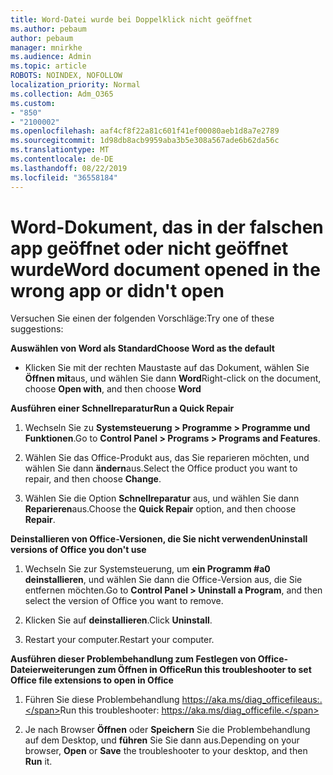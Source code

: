 ```yaml
---
title: Word-Datei wurde bei Doppelklick nicht geöffnet
ms.author: pebaum
author: pebaum
manager: mnirkhe
ms.audience: Admin
ms.topic: article
ROBOTS: NOINDEX, NOFOLLOW
localization_priority: Normal
ms.collection: Adm_O365
ms.custom:
- "850"
- "2100002"
ms.openlocfilehash: aaf4cf8f22a81c601f41ef00080aeb1d8a7e2789
ms.sourcegitcommit: 1d98db8acb9959aba3b5e308a567ade6b62da56c
ms.translationtype: MT
ms.contentlocale: de-DE
ms.lasthandoff: 08/22/2019
ms.locfileid: "36558184"
---
```

# <a name="word-document-opened-in-the-wrong-app-or-didnt-open"></a><span data-ttu-id="ca0a1-102">Word-Dokument, das in der falschen app geöffnet oder nicht geöffnet wurde</span><span class="sxs-lookup"><span data-stu-id="ca0a1-102">Word document opened in the wrong app or didn't open</span></span>

<span data-ttu-id="ca0a1-103">Versuchen Sie einen der folgenden Vorschläge:</span><span class="sxs-lookup"><span data-stu-id="ca0a1-103">Try one of these suggestions:</span></span>

<span data-ttu-id="ca0a1-104">**Auswählen von Word als Standard**</span><span class="sxs-lookup"><span data-stu-id="ca0a1-104">**Choose Word as the default**</span></span>

- <span data-ttu-id="ca0a1-105">Klicken Sie mit der rechten Maustaste auf das Dokument, wählen Sie **Öffnen mit**aus, und wählen Sie dann **Word**</span><span class="sxs-lookup"><span data-stu-id="ca0a1-105">Right-click on the document, choose **Open with**, and then choose **Word**</span></span>

<span data-ttu-id="ca0a1-106">**Ausführen einer Schnellreparatur**</span><span class="sxs-lookup"><span data-stu-id="ca0a1-106">**Run a Quick Repair**</span></span>

1. <span data-ttu-id="ca0a1-107">Wechseln Sie zu **Systemsteuerung > Programme > Programme und Funktionen**.</span><span class="sxs-lookup"><span data-stu-id="ca0a1-107">Go to **Control Panel > Programs > Programs and Features**.</span></span>

2. <span data-ttu-id="ca0a1-108">Wählen Sie das Office-Produkt aus, das Sie reparieren möchten, und wählen Sie dann **ändern**aus.</span><span class="sxs-lookup"><span data-stu-id="ca0a1-108">Select the Office product you want to repair, and then choose **Change**.</span></span>

3. <span data-ttu-id="ca0a1-109">Wählen Sie die Option **Schnellreparatur** aus, und wählen Sie dann **Reparieren**aus.</span><span class="sxs-lookup"><span data-stu-id="ca0a1-109">Choose the **Quick Repair** option, and then choose **Repair**.</span></span>

<span data-ttu-id="ca0a1-110">**Deinstallieren von Office-Versionen, die Sie nicht verwenden**</span><span class="sxs-lookup"><span data-stu-id="ca0a1-110">**Uninstall versions of Office you don't use**</span></span>

1. <span data-ttu-id="ca0a1-111">Wechseln Sie zur Systemsteuerung, um **ein Programm #a0 deinstallieren**, und wählen Sie dann die Office-Version aus, die Sie entfernen möchten.</span><span class="sxs-lookup"><span data-stu-id="ca0a1-111">Go to **Control Panel > Uninstall a Program**, and then select the version of Office you want to remove.</span></span>

2. <span data-ttu-id="ca0a1-112">Klicken Sie auf **deinstallieren**.</span><span class="sxs-lookup"><span data-stu-id="ca0a1-112">Click **Uninstall**.</span></span>

3. <span data-ttu-id="ca0a1-113">Restart your computer.</span><span class="sxs-lookup"><span data-stu-id="ca0a1-113">Restart your computer.</span></span>

<span data-ttu-id="ca0a1-114">**Ausführen dieser Problembehandlung zum Festlegen von Office-Dateierweiterungen zum Öffnen in Office**</span><span class="sxs-lookup"><span data-stu-id="ca0a1-114">**Run this troubleshooter to set Office file extensions to open in Office**</span></span>

1. <span data-ttu-id="ca0a1-115">Führen Sie diese Problembehandlung https://aka.ms/diag_officefileaus:.</span><span class="sxs-lookup"><span data-stu-id="ca0a1-115">Run this troubleshooter: https://aka.ms/diag_officefile.</span></span>

2. <span data-ttu-id="ca0a1-116">Je nach Browser **Öffnen** oder **Speichern** Sie die Problembehandlung auf dem Desktop, und **führen** Sie Sie dann aus.</span><span class="sxs-lookup"><span data-stu-id="ca0a1-116">Depending on your browser, **Open** or **Save** the troubleshooter to your desktop, and then **Run** it.</span></span>
